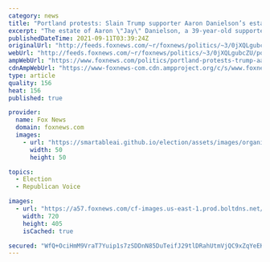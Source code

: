 ```yaml
---
category: news
title: "Portland protests: Slain Trump supporter Aaron Danielson’s estate files $13M lawsuit against city, mayor, DA"
excerpt: "The estate of Aaron \"Jay\" Danielson, a 39-year-old supporter of former President Donald Trump who was fatally shot by an Antifa backer in Portland, Oregon, last year, filed a $13 million federal lawsuit Friday against the city, its mayor and the county district attorney, according to a report."
publishedDateTime: 2021-09-11T03:39:24Z
originalUrl: "http://feeds.foxnews.com/~r/foxnews/politics/~3/0jXQLgubcZU/portland-protests-trump-aaron-danielson-lawsuit-wheeler"
webUrl: "http://feeds.foxnews.com/~r/foxnews/politics/~3/0jXQLgubcZU/portland-protests-trump-aaron-danielson-lawsuit-wheeler"
ampWebUrl: "https://www.foxnews.com/politics/portland-protests-trump-aaron-danielson-lawsuit-wheeler.amp"
cdnAmpWebUrl: "https://www-foxnews-com.cdn.ampproject.org/c/s/www.foxnews.com/politics/portland-protests-trump-aaron-danielson-lawsuit-wheeler.amp"
type: article
quality: 156
heat: 156
published: true

provider:
  name: Fox News
  domain: foxnews.com
  images:
    - url: "https://smartableai.github.io/election/assets/images/organizations/foxnews.com-50x50.jpg"
      width: 50
      height: 50

topics:
  - Election
  - Republican Voice

images:
  - url: "https://a57.foxnews.com/cf-images.us-east-1.prod.boltdns.net/v1/static/694940094001/a6d2c06f-f57d-4b13-9f67-f0e95421e2fa/ee0d832a-668c-4a05-b43c-84e614a30c01/1280x720/match/720/405/image.jpg?ve=1&tl=1"
    width: 720
    height: 405
    isCached: true

secured: "WfQ+OciHmM9VraT7Yuip1s7zSDDnN85DuTeifJ29tlDRahUtmVjQC9xZqYeEKmBSy4U0lx6gGFv+IllQuC8FUjFadBCPPltfTYq1iAKm63DA6HMR1e8aSuUfh87flgabpaIVdmzZN05EnRbe+Wdnjv+F12NYqcMukDk51D/yKDhfCNREelUDsZafCPomCf8H1xjaNXyrIFfYXVOpgMd64CKYlP46iSJC5o5renXzeqw0k3n8y/wQvaMOkGTxgDBoKzdm+x5oTV7aHeQsoPMwZ+LaWq4tNGXUbgNGVKhOoQGIoB5w9ladyAq2wq+bom9DFj64cixV4QYq3pEUK7wRLCV8aeAP1UNT4omHMqd0e70=;DRdgAtEl31qbmRQg7N61Qg=="
---
```


